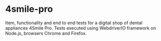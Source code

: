 # 4smile-pro

Item, functionality and end to end tests for a digital shop of dental appliances 4Smile Pro.
Tests executed using WebdriverIO framework on Node.js, browsers Chrome and Firefox.
 
